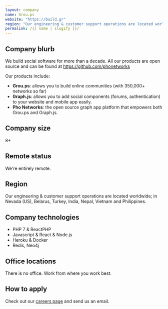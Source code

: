 ```yaml
---
layout: company
name: Grou.ps
website: "https://build.gr"
region: "Our engineering & customer support operations are located worldwide; in Nevada (US), Belarus, Turkey, India, Nepal, Vietnam and Philippines."
permalink: /{{ name | slugify }}/
---
```


## Company blurb

We build social software for more than a decade. All our products are open source and can be found at https://github.com/phonetworks

Our products include:

* **Grou.ps**: allows you to build online communities (with 350,000+ networks so far)
* **Graph.js**: allows you to add social components (forums, authentication) to your website and mobile app easily.
* **Pho Networks**: the open source graph app platform that empowers both Grou.ps and Graph.js.

## Company size

8+

## Remote status

We're entirely remote.

## Region

Our engineering & customer support operations are located worldwide; in Nevada (US), Belarus, Turkey, India, Nepal, Vietnam and Philippines. 

## Company technologies

* PHP 7 & ReactPHP
* Javascript & React & Node.js
* Heroku & Docker
* Redis, Neo4j

## Office locations

There is no office. Work from where you work best.

## How to apply

Check out our [careers page](https://build.gr.ps/careers/) and send us an email.